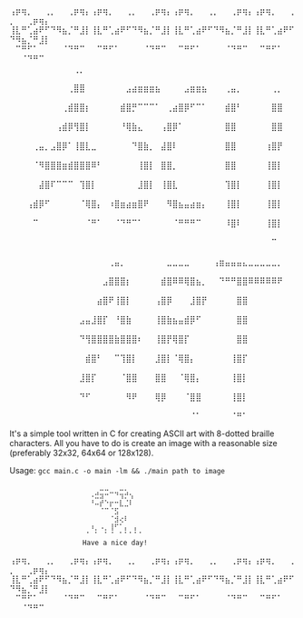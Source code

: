 ⢠⡶⢶⡀⠀⠀⢀⡀⠀⠀⢀⡶⢶⡄⢠⡶⢶⡀⠀⠀⢀⡀⠀⠀⢀⡶⢶⡄⢠⡶⢶⡀⠀⠀⢀⡀⠀⠀⢀⡶⢶⡄⢠⡶⢶⡀⠀⠀⢀⡀⠀⠀⢀⡶⢶⡄⠀⠀⠀⠀
⢸⣇⠛⢁⣴⠟⠋⠙⠻⣦⡈⠛⣸⡇⢸⣇⠛⢁⣴⠟⠋⠙⠻⣦⡈⠛⣸⡇⢸⣇⠛⢁⣴⠟⠋⠙⠻⣦⡈⠛⣸⡇⢸⣇⠛⢁⣴⠟⠋⠙⠻⣦⡈⠛⣸⡇⠀⠀⠀⠀
⠀⠉⠛⠋⠁⠀⠀⠀⠀⠈⠙⠛⠉⠀⠀⠉⠛⠋⠁⠀⠀⠀⠀⠈⠙⠛⠉⠀⠀⠉⠛⠋⠁⠀⠀⠀⠀⠈⠙⠛⠉⠀⠀⠉⠛⠋⠁⠀⠀⠀⠀⠈⠙⠛⠉⠀
⠀⠀⠀⠀⠀⠀⠀⠀⠀
⠀⠀⠀⠀⠀⠀⠀⠀⠀⠀⠀⢀⡀⠀⠀⠀⠀⠀⠀⠀⠀⠀⠀⠀⠀⠀⠀⠀⠀⠀⠀⠀⠀⠀⠀⠀⠀⠀⠀⠀⠀⠀⠀⠀⠀⠀⠀⠀⠀⠀⠀⠀⠀⠀⠀⠀⠀⠀⠀⠀⠀⠀⠀⠀
⠀⠀⠀⠀⠀⠀⠀⠀⠀⠀⢀⣿⣿⠀⠀⠀⠀⠀⠀⠀⣠⣴⣶⣶⣶⣦⠀⠀⠀⠀⣠⣶⣶⣦⠀⠀⠀⢀⣤⡀⠀⠀⠀⠀⠀⢀⡀⠀⠀⠀⠀⠀⠀⠀⠀⠀⠀⠀⠀⠀⠀⠀⠀⠀
⠀⠀⠀⠀⠀⠀⠀⠀⠀⢀⣾⣿⣿⡆⠀⠀⠀⠀⠀⣾⣿⡛⠉⠉⠉⠁⠀⢀⣴⣿⡿⠋⠉⠁⠀⠀⠀⣾⣿⠃⠀⠀⠀⠀⠀⣿⣿⠀⠀⠀⠀⠀⠀⠀⠀⠀⠀⠀⠀⠀⠀⠀⠀⠀
⠀⠀⠀⠀⠀⠀⠀⠀⢠⣾⡿⢻⣿⡇⠀⠀⠀⠀⠀⠘⢿⣷⣄⠀⠀⠀⢠⣿⡿⠁⠀⠀⠀⠀⠀⠀⠀⣿⣿⠀⠀⠀⠀⠀⠀⣿⣿⠀⠀⠀⠀⠀⠀⠀⠀⠀⠀⠀⠀⠀⠀⠀⠀⠀
⠀⠀⠀⠀⢀⣤⡀⣠⣿⡿⠁⢸⣿⣇⣀⠀⠀⠀⠀⠀⠀⠙⣿⣷⡀⠀⣼⣿⠇⠀⠀⠀⠀⠀⠀⠀⠀⣿⣿⠀⠀⠀⠀⠀⢰⣿⡟⠀⠀⠀⠀⠀⠀⠀⠀⠀⠀⠀⠀⠀⠀⠀⠀⠀
⠀⠀⠀⠀⠈⠻⣿⣿⣿⣶⣾⣿⣿⣿⠿⠃⠀⠀⠀⠀⠀⠀⢸⣿⡇⠀⣿⣿⡀⠀⠀⠀⠀⠀⠀⠀⠀⣿⣿⠀⠀⠀⠀⠀⢸⣿⡇⠀⠀⠀⠀⠀⠀⠀⠀⠀⠀⠀⠀⠀⠀⠀⠀⠀
⠀⠀⠀⠀⠀⣼⣿⠏⠉⠉⠉⠀⢹⣿⡇⠀⠀⠀⠀⠀⠀⠀⣸⣿⡇⠀⢸⣿⣇⠀⠀⠀⠀⠀⠀⠀⠀⢹⣿⡇⠀⠀⠀⠀⢸⣿⡇⠀⠀⠀⠀⠀⠀⠀⠀⠀⠀⠀⠀⠀⠀⠀⠀⠀
⠀⠀⠀⢠⣾⡿⠋⠀⠀⠀⠀⠀⠈⢿⣿⡄⠀⠰⣿⣶⣴⣶⣿⠟⠀⠀⠀⠻⣿⣦⣤⣴⣶⡄⠀⠀⠀⢸⣿⡇⠀⠀⠀⠀⢸⣿⡇⠀⠀⠀⠀⠀⠀⠀⠀⠀⠀⠀⠀⠀⠀⠀⠀⠀
⠀⠀⠀⠀⠉⠀⠀⠀⠀⠀⠀⠀⠀⠈⠛⠁⠀⠀⠈⠙⠛⠉⠁⠀⠀⠀⠀⠀⠈⠛⠛⠛⠉⠀⠀⠀⠀⠸⣿⠇⠀⠀⠀⠀⢸⣿⡇⠀⠀⠀⠀⠀⠀⠀⠀⠀⠀⠀⠀⠀⠀⠀⠀⠀
⠀⠀⠀⠀⠀⠀⠀⠀⠀⠀⠀⠀⠀⠀⠀⠀⠀⠀⠀⠀⠀⠀⠀⠀⠀⠀⠀⠀⠀⠀⠀⠀⠀⠀⠀⠀⠀⠀⠀⠀⠀⠀⠀⠀⠀⠉⠀⠀⠀⠀⠀⠀⠀⠀⠀⠀⠀⠀⠀⠀⠀⠀⠀⠀
⠀⠀⠀⠀⠀⠀⠀⠀⠀⠀⠀⠀⠀⠀⠀⠀⠀⢀⣤⡀⠀⠀⠀⠀⠀⠀⠀⣀⣀⣀⣀⠀⠀⠀⠀⢠⣶⣤⣤⣤⣄⣀⣀⣀⣀⣀⡀⠀⠀⠀⠀⠀⠀⠀⠀⠀⠀⠀⠀⠀⠀⠀⠀⠀
⠀⠀⠀⠀⠀⠀⠀⠀⠀⠀⠀⠀⠀⠀⠀⠀⣠⣿⣿⣿⡆⠀⠀⠀⠀⠀⣾⣿⠿⠿⢿⣿⣦⡀⠀⠀⠙⠛⠛⣿⣿⠿⠿⠿⠿⠿⠟⠀⠀⠀⠀⠀⠀⠀⠀⠀⠀⠀⠀⠀⠀⠀⠀⠀
⠀⠀⠀⠀⠀⠀⠀⠀⠀⠀⠀⠀⠀⠀⠀⣴⣿⠟⢸⣿⡇⠀⠀⠀⠀⢠⣿⡿⠀⠀⠀⣸⣿⡟⠀⠀⠀⠀⠀⣿⣿⠀⠀⠀⠀⠀⠀⠀⠀⠀⠀⠀⠀⠀⠀⠀⠀⠀⠀⠀⠀⠀⠀⠀
⠀⠀⠀⠀⠀⠀⠀⠀⠀⠀⠀⠀⣠⣤⣸⣿⡏⠀⠘⣿⣷⠀⠀⠀⠀⢸⣿⣷⣦⣤⣾⡿⠋⠀⠀⠀⠀⠀⠀⣿⣿⠀⠀⠀⠀⠀⠀⠀⠀⠀⠀⠀⠀⠀⠀⠀⠀⠀⠀⠀⠀⠀⠀⠀
⠀⠀⠀⠀⠀⠀⠀⠀⠀⠀⠀⠀⠙⢻⣿⣿⣿⣿⣷⣿⣿⣿⠆⠀⠀⢸⣿⡟⢿⣿⡏⠀⠀⠀⠀⠀⠀⠀⠀⣿⣿⠀⠀⠀⠀⠀⠀⠀⠀⠀⠀⠀⠀⠀⠀⠀⠀⠀⠀⠀⠀⠀⠀⠀
⠀⠀⠀⠀⠀⠀⠀⠀⠀⠀⠀⠀⠀⣾⣿⠃⠀⠀⠉⢹⣿⡇⠀⠀⠀⣸⣿⡇⠈⢿⣿⡄⠀⠀⠀⠀⠀⠀⢸⣿⡏⠀⠀⠀⠀⠀⠀⠀⠀⠀⠀⠀⠀⠀⠀⠀⠀⠀⠀⠀⠀⠀⠀⠀
⠀⠀⠀⠀⠀⠀⠀⠀⠀⠀⠀⠀⣸⣿⡏⠀⠀⠀⠀⠈⣿⣿⠀⠀⠀⣿⣿⠀⠀⠈⢿⣿⡄⠀⠀⠀⠀⠀⢸⣿⡇⠀⠀⠀⠀⠀⠀⠀⠀⠀⠀⠀⠀⠀⠀⠀⠀⠀⠀⠀⠀⠀⠀⠀
⠀⠀⠀⠀⠀⠀⠀⠀⠀⠀⠀⠀⠙⠋⠀⠀⠀⠀⠀⠀⠻⠟⠀⠀⠀⢿⡿⠀⠀⠀⠈⣿⣿⠀⠀⠀⠀⠀⢸⣿⡇⠀⠀⠀⠀⠀⠀⠀⠀⠀⠀⠀⠀⠀⠀⠀⠀⠀⠀⠀⠀⠀⠀⠀
⠀⠀⠀⠀⠀⠀⠀⠀⠀⠀⠀⠀⠀⠀⠀⠀⠀⠀⠀⠀⠀⠀⠀⠀⠀⠀⠀⠀⠀⠀⠀⠈⠁⠀⠀⠀⠀⠀⠈⠛⠁⠀⠀⠀⠀⠀

It's a simple tool written in C for creating ASCII art with 8-dotted braille
characters. All you have to do is create an image with a reasonable size 
(preferably 32x32, 64x64 or 128x128).

Usage:
`gcc main.c -o main -lm && ./main path to image`

```⠀⠀⠀⠀⠀⠀⠀
                ⠀⠀⠀⠀⠀⣀⣀⠀⠀⣀⡀⠀⠀⠀⠀⠀
                ⠀⠀⠀⠠⣚⣲⠒⠉⠙⢲⡚⢢⠀⠀⠀⠀
                ⠀⠀⠀⠘⠤⡞⠑⡖⠒⣇⣈⠇⠀⠀⠀⠀
                ⠀⠀⠀⠀⠀⠈⠉⠈⣫⠀⠀⠀⠀⠀⠀⠀
                ⠀⠀⠀⠀⠀⠀⠀⠈⣺⢔⠇⠀⠀⠀⠀⠀
                ⠀⠀⠀⠰⡀⠠⡀⢸⠋⠁⡄⠀⡄⠀⠀⠀
                ⠀⠀⠈⠀⠁⠀⠁⠈⠀⠁⠁⠁⠁⠁⠀⠀
                  Have a nice day!
```


⢠⡶⢶⡀⠀⠀⢀⡀⠀⠀⢀⡶⢶⡄⢠⡶⢶⡀⠀⠀⢀⡀⠀⠀⢀⡶⢶⡄⢠⡶⢶⡀⠀⠀⢀⡀⠀⠀⢀⡶⢶⡄⢠⡶⢶⡀⠀⠀⢀⡀⠀⠀⢀⡶⢶⡄⠀⠀⠀⠀⠀
⢸⣇⠛⢁⣴⠟⠋⠙⠻⣦⡈⠛⣸⡇⢸⣇⠛⢁⣴⠟⠋⠙⠻⣦⡈⠛⣸⡇⢸⣇⠛⢁⣴⠟⠋⠙⠻⣦⡈⠛⣸⡇⢸⣇⠛⢁⣴⠟⠋⠙⠻⣦⡈⠛⣸⡇⠀⠀⠀⠀
⠀⠉⠛⠋⠁⠀⠀⠀⠀⠈⠙⠛⠉⠀⠀⠉⠛⠋⠁⠀⠀⠀⠀⠈⠙⠛⠉⠀⠀⠉⠛⠋⠁⠀⠀⠀⠀⠈⠙⠛⠉⠀⠀⠉⠛⠋⠁⠀⠀⠀⠀⠈⠙⠛⠉⠀
